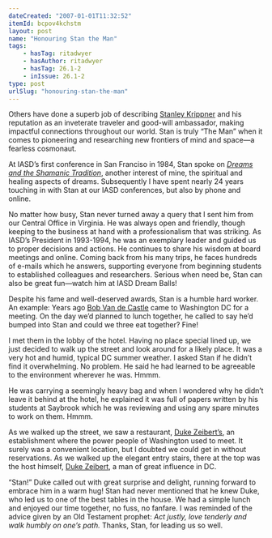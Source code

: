 ```yaml
---
dateCreated: "2007-01-01T11:32:52"
itemId: bcpov4kchstm
layout: post
name: "Honouring Stan the Man"
tags:
    - hasTag: ritadwyer
    - hasAuthor: ritadwyer
    - hasTag: 26.1-2
    - inIssue: 26.1-2
type: post
urlSlug: "honouring-stan-the-man"
---
```


Others have done a superb job of describing [Stanley Krippner](../@stanleykrippner) and his reputation as an inveterate traveler and good-will ambassador, making impactful connections throughout our world. Stan is truly “The Man” when it comes to pioneering and researching new frontiers of mind and space—a fearless cosmonaut.

At IASD’s first conference in San Franciso in 1984, Stan spoke on [_Dreams and the Shamanic Tradition_](../bcpoz7zfasad/shamanism-and-dreams), another interest of mine, the spiritual and healing aspects of dreams. Subsequently I have spent nearly 24 years touching in with Stan at our IASD conferences, but also by phone and online.

No matter how busy, Stan never turned away a query that I sent him from our Central Office in Virginia. He was always open and friendly, though keeping to the business at hand with a professionalism that was striking. As IASD’s President in 1993-1994, he was an exemplary leader and guided us to proper decisions and actions. He continues to share his wisdom at board meetings and online. Coming back from his many trips, he faces hundreds of e-mails which he answers, supporting everyone from beginning students to established colleagues and researchers. Serious when need be, Stan can also be great fun—watch him at IASD Dream Balls!

Despite his fame and well-deserved awards, Stan is a humble hard worker. An example: Years ago [Bob Van de Castle](../@bobvandecastle) came to Washington DC for a meeting. On the day we’d planned to lunch together, he called to say he’d bumped into Stan and could we three eat together? Fine!

I met them in the lobby of the hotel. Having no place special lined up, we just decided to walk up the street and look around for a likely place. It was a very hot and humid, typical DC summer weather. I asked Stan if he didn’t find it overwhelming. No problem. He said he had learned to be agreeable to the environment wherever he was. Hmmm.

He was carrying a seemingly heavy bag and when I wondered why he didn’t leave it behind at the hotel, he explained it was full of papers written by his students at Saybrook which he was reviewing and using any spare minutes to work on them. Hmmm.

As we walked up the street, we saw a restaurant, [Duke Zeibert’s](https://wtop.com/dc/2018/09/duke-zeiberts-dominion-how-an-iconic-restaurant-brought-old-dc-together/), an establishment where the power people of Washington used to meet. It surely was a convenient location, but I doubted we could get in without reservations. As we walked up the elegant entry stairs, there at the top was the host himself, [Duke Zeibert](https://en.wikipedia.org/wiki/Duke_Zeibert), a man of great influence in DC.

“Stan!” Duke called out with great surprise and delight, running forward to embrace him in a warm hug! Stan had never mentioned that he knew Duke, who led us to one of the best tables in the house. We had a simple lunch and enjoyed our time together, no fuss, no fanfare. I was reminded of the advice given by an Old Testament prophet: _Act justly, love tenderly and walk humbly on one’s path._ Thanks, Stan, for leading us so well.
